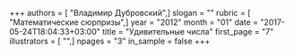 +++
authors = [ "Владимир Дубровский",]
slogan = ""
rubric = [ "Математические сюрпризы",]
year = "2012"
month = "01"
date = "2017-05-24T18:04:33+03:00"
title = "Удивительные числа"
first_page = "7"
illustrators = [ "",]
npages = "3"
in_sample = false
+++
